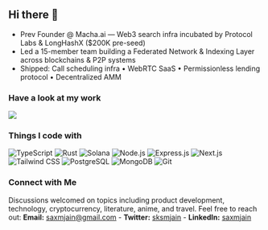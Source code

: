 ## Hi there 👋
- Prev Founder @ Macha.ai — Web3 search infra incubated by Protocol Labs & LongHashX ($200K pre-seed)
- Led a 15-member team building a Federated Network & Indexing Layer across blockchains & P2P systems
- Shipped: Call scheduling infra • WebRTC SaaS • Permissionless lending protocol • Decentralized AMM

### Have a look at my work  
<p align="left">
  <a href="https://sksm.notion.site/1ee360370a638024878cc58d17a24106?v=1ee360370a6380b182b3000c46fe24d6&source=copy_link">
    <img src="https://img.shields.io/badge/-%20Proof%20of%20Work-2f3136?style=flat-square&logo=github&logoColor=white" />
  </a>
</p>

### Things I code with
![TypeScript](https://img.shields.io/badge/-TypeScript-3178c6?style=flat-square&logo=typescript&logoColor=white)
![Rust](https://img.shields.io/badge/-Rust-000000?style=flat-square&logo=rust&logoColor=white)
![Solana](https://img.shields.io/badge/-Solana-00FFA3?style=flat-square&logo=solana&logoColor=black)
![Node.js](https://img.shields.io/badge/-Node.js-339933?style=flat-square&logo=node.js&logoColor=white)
![Express.js](https://img.shields.io/badge/-Express.js-000000?style=flat-square&logo=express&logoColor=white)
![Next.js](https://img.shields.io/badge/-Next.js-000000?style=flat-square&logo=next.js&logoColor=white)
![Tailwind CSS](https://img.shields.io/badge/-Tailwind%20CSS-06b6d4?style=flat-square&logo=tailwind-css&logoColor=white)
![PostgreSQL](https://img.shields.io/badge/-PostgreSQL-336791?style=flat-square&logo=postgresql&logoColor=white)
![MongoDB](https://img.shields.io/badge/-MongoDB-47A248?style=flat-square&logo=mongodb&logoColor=white)
![Git](https://img.shields.io/badge/-Git-F05032?style=flat-square&logo=git&logoColor=white)

### **Connect with Me**
Discussions welcomed on topics including product development, technology, cryptocurrency, literature, anime, and travel. 
Feel free to reach out: **Email:** saxmjain@gmail.com  -  **Twitter:** [sksmjain](https://twitter.com/sksmjain)  -  **LinkedIn:** [saxmjain](https://www.linkedin.com/in/saxmjain)

